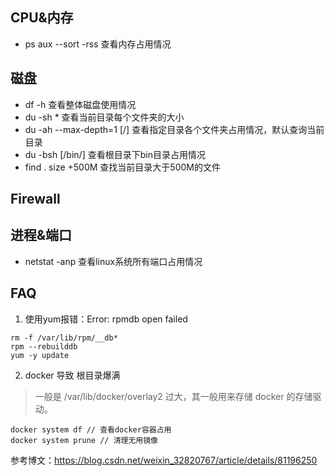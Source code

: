 ## CPU&内存

- ps aux --sort -rss 查看内存占用情况

## 磁盘

- df -h 查看整体磁盘使用情况
- du -sh * 查看当前目录每个文件夹的大小
- du -ah --max-depth=1 [/] 查看指定目录各个文件夹占用情况，默认查询当前目录
- du -bsh [/bin/] 查看根目录下bin目录占用情况
- find . size +500M 查找当前目录大于500M的文件

## Firewall

## 进程&端口

- netstat -anp 查看linux系统所有端口占用情况

## FAQ

1. 使用yum报错：Error: rpmdb open failed

```
rm -f /var/lib/rpm/__db*
rpm --rebuilddb
yum -y update
```

2. docker 导致 根目录爆满

> 一般是  /var/lib/docker/overlay2 过大，其一般用来存储 docker 的存储驱动。

```
docker system df // 查看docker容器占用
docker system prune // 清理无用镜像

```

参考博文：https://blog.csdn.net/weixin_32820767/article/details/81196250

